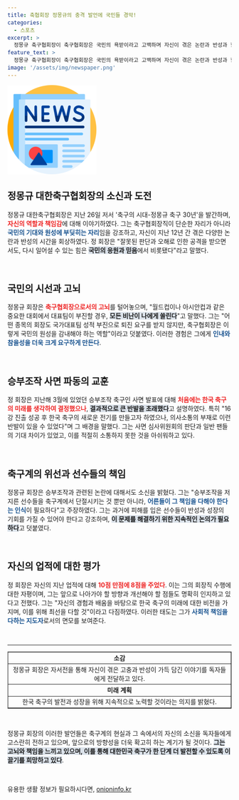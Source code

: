 ```yaml
---
title: 축협회장 정몽규의 충격 발언에 국민들 경악!
categories:
  - 스포츠
excerpt: >
  정몽규 축구협회장이 축구협회장은 국민의 욕받이라고 고백하며 자신이 겪은 논란과 반성과 함께, 협회의 역할에 대한 진지한 날선 견해를 밝혔습니다. 그의 자서전은 축구계의 깊은 내막을 들여다보는 기회가 될 것입니다.
feature_text: >
  정몽규 축구협회장이 축구협회장은 국민의 욕받이라고 고백하며 자신이 겪은 논란과 반성과 함께, 협회의 역할에 대한 진지한 날선 견해를 밝혔습니다. 그의 자서전은 축구계의 깊은 내막을 들여다보는 기회가 될 것입니다.
image: '/assets/img/newspaper.png'
---
```


<p><img src="/assets/img/newspaper.png" alt="kimp 속보" /></p>

<h2 data-ke-size="size26">정몽규 대한축구협회장의 소신과 도전</h2>

<p data-ke-size="size16">정몽규 대한축구협회장은 지난 26일 저서 '축구의 시대-정몽규 축구 30년'을 발간하며, <b><span style="color: #ee2323;">자신의 역할과 책임감</span></b>에 대해 이야기하였다. 그는 축구협회장직이 단순한 자리가 아니라 <b><span style="color: #1a5490;">국민의 기대와 원성에 부딪히는 자리</span></b>임을 강조하고, 자신이 지난 12년 간 겪은 다양한 논란과 반성의 시간을 회상하였다. 정 회장은 "잘못된 판단과 오해로 인한 공격을 받으면서도, 다시 일어설 수 있는 힘은 <b><span style="background-color: #21538527;">국민의 응원과 믿음</span></b>에서 비롯됐다"라고 말했다.</p>

<p data-ke-size="size16">&nbsp;</p>

<h2 data-ke-size="size26">국민의 시선과 고뇌</h2>

<p data-ke-size="size16">정몽규 회장은 <b><span style="color: #ee2323;">축구협회장으로서의 고뇌</span></b>를 털어놓으며, "월드컵이나 아시안컵과 같은 중요한 대회에서 대표팀이 부진할 경우, <b><span style="background-color: #21538527;">모든 비난이 나에게 쏠린다</span></b>"고 말했다. 그는 "어떤 종목의 회장도 국가대표팀 성적 부진으로 퇴진 요구를 받지 않지만, 축구협회장은 이렇게 국민의 원성을 감내해야 하는 역할"이라고 덧붙였다. 이러한 경험은 그에게 <b><span style="color: #1a5490;">인내와 참을성을 더욱 크게 요구하게 만든다</span></b>.</p>

<p data-ke-size="size16">&nbsp;</p>

<h2 data-ke-size="size26">승부조작 사면 파동의 교훈</h2>

<p data-ke-size="size16">정 회장은 지난해 3월에 있었던 승부조작 축구인 사면 발표에 대해 <b><span style="color: #ee2323;">처음에는 한국 축구의 미래를 생각하여 결정했으나</span></b>, <b><span style="background-color: #21538527;">결과적으로 큰 반발을 초래했다</span></b>고 설명하였다. 특히 "16강 진출 성공 후 한국 축구의 새로운 전기를 만들고자 하였으나, 의사소통의 부재로 이런 반발이 있을 수 있었다"며 그 배경을 말했다. 그는 사면 심사위원회의 판단과 일반 팬들의 기대 차이가 있었고, 이를 적절히 소통하지 못한 것을 아쉬워하고 있다.</p>

<p data-ke-size="size16">&nbsp;</p>

<h2 data-ke-size="size26">축구계의 위선과 선수들의 책임</h2>

<p data-ke-size="size16">정몽규 회장은 승부조작과 관련된 논란에 대해서도 소신을 밝혔다. 그는 "승부조작을 저지른 선수들을 축구계에서 단절시키는 것 뿐만 아니라, <b><span style="color: #1a5490;">어른들이 그 책임을 다해야 한다는 인식</span></b>이 필요하다"고 주장하였다. 그는 과거에 피해를 입은 선수들이 반성과 성장의 기회를 가질 수 있어야 한다고 강조하며, <b><span style="background-color: #21538527;">이 문제를 해결하기 위한 지속적인 논의가 필요하다</span></b>고 덧붙였다.</p>

<p data-ke-size="size16">&nbsp;</p>

<h2 data-ke-size="size26">자신의 업적에 대한 평가</h2>

<p data-ke-size="size16">정 회장은 자신의 지난 업적에 대해 <b><span style="color: #ee2323;">10점 만점에 8점을 주었다</span></b>. 이는 그의 회장직 수행에 대한 자평이며, 그는 앞으로 나아가야 할 방향과 개선해야 할 점들도 명확히 인지하고 있다고 전했다. 그는 "자신의 경험과 배움을 바탕으로 한국 축구의 미래에 대한 비전을 가지며, 이를 위해 최선을 다할 것"이라고 다짐하였다. 이러한 태도는 그가 <b><span style="color: #1a5490;">사회적 책임을 다하는 지도자</span></b>로서의 면모를 보여준다.</p>

<p data-ke-size="size16">&nbsp;</p>

<hr/>

<table style="width: 100%; border-collapse: collapse;" border="1">
    <tr>
        <td style="text-align: center; height: 17px;"><b>소감</b></td>
    </tr>
    <tr>
        <td style="text-align: center; height: 17px;">정몽규 회장은 자서전을 통해 자신이 겪은 고충과 반성이 가득 담긴 이야기를 독자들에게 전달하고 있다.</td>
    </tr>
    <tr>
        <td style="text-align: center; height: 17px;"><b>미래 계획</b></td>
    </tr>
    <tr>
        <td style="text-align: center; height: 17px;">한국 축구의 발전과 성장을 위해 지속적으로 노력할 것이라는 의지를 밝혔다.</td>
    </tr>
</table>

<p data-ke-size="size16">&nbsp;</p>

<p data-ke-size="size16">정몽규 회장의 이러한 발언들은 축구계의 현실과 그 속에서의 자신의 소신을 독자들에게 고스란히 전하고 있으며, 앞으로의 방향성을 더욱 확고히 하는 계기가 될 것이다. <b><span style="background-color: #21538527;">그는 고뇌와 책임을 느끼고 있으며, 이를 통해 대한민국 축구가 한 단계 더 발전할 수 있도록 이끌기를 희망하고 있다</span></b>.</p> 

<p data-ke-size="size16">&nbsp;</p>
유용한 생활 정보가 필요하시다면, <a href="https://onioninfo.kr" rel="dofollow">onioninfo.kr</a>


